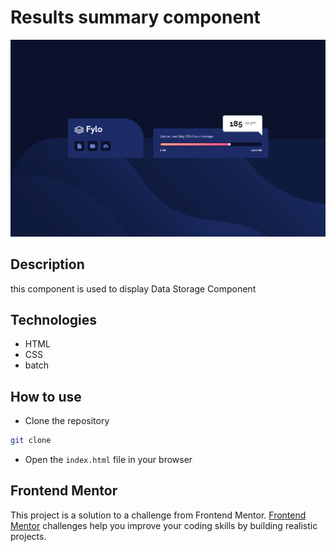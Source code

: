 # Results summary component

![preview](./preview.png)

## Description

this component is used to display Data Storage Component

## Technologies

- HTML
- CSS
- batch

## How to use

- Clone the repository

```bash
git clone
```

- Open the `index.html` file in your browser

## Frontend Mentor

This project is a solution to a challenge from Frontend Mentor. [Frontend Mentor](https://www.frontendmentor.io) challenges help you improve your coding skills by building realistic projects.
